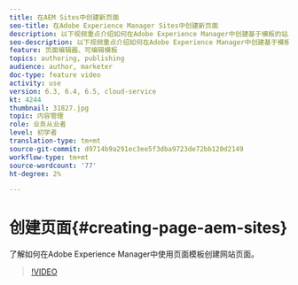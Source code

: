 ```yaml
---
title: 在AEM Sites中创建新页面
seo-title: 在Adobe Experience Manager Sites中创建新页面
description: 以下视频重点介绍如何在Adobe Experience Manager中创建基于模板的站点页面。
seo-description: 以下视频重点介绍如何在Adobe Experience Manager中创建基于模板的站点页面。
feature: 页面编辑器、可编辑模板
topics: authoring, publishing
audience: author, marketer
doc-type: feature video
activity: use
version: 6.3, 6.4, 6.5, cloud-service
kt: 4244
thumbnail: 31827.jpg
topic: 内容管理
role: 业务从业者
level: 初学者
translation-type: tm+mt
source-git-commit: d9714b9a291ec3ee5f3dba9723de72bb120d2149
workflow-type: tm+mt
source-wordcount: '77'
ht-degree: 2%

---
```



# 创建页面{#creating-page-aem-sites}

了解如何在Adobe Experience Manager中使用页面模板创建网站页面。

>[!VIDEO](https://video.tv.adobe.com/v/31827?quality=12&learn=on)
